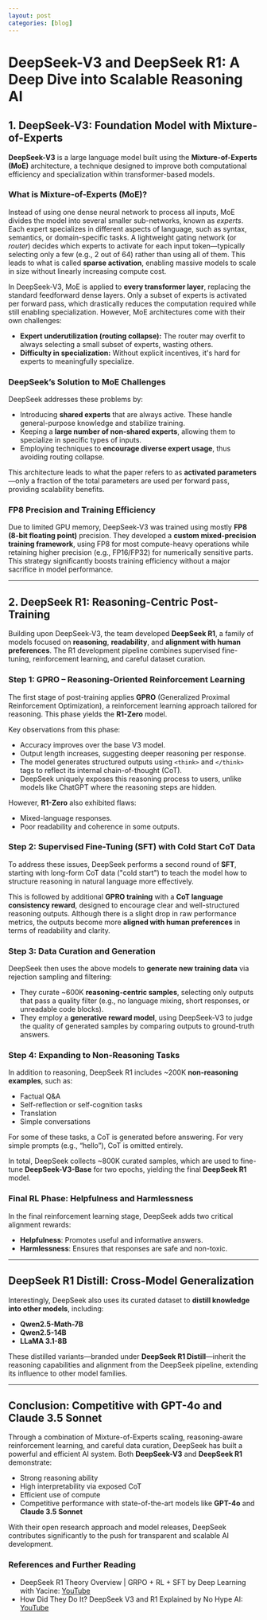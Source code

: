 ```yaml
---
layout: post
categories: [blog]
---
```


# DeepSeek-V3 and DeepSeek R1: A Deep Dive into Scalable Reasoning AI

## 1. DeepSeek-V3: Foundation Model with Mixture-of-Experts
**DeepSeek-V3** is a large language model built using the **Mixture-of-Experts (MoE)** architecture, a technique designed to improve both computational efficiency and specialization within transformer-based models.

### What is Mixture-of-Experts (MoE)?
Instead of using one dense neural network to process all inputs, MoE divides the model into several smaller sub-networks, known as *experts*. Each expert specializes in different aspects of language, such as syntax, semantics, or domain-specific tasks. A lightweight gating network (or *router*) decides which experts to activate for each input token—typically selecting only a few (e.g., 2 out of 64) rather than using all of them. This leads to what is called **sparse activation**, enabling massive models to scale in size without linearly increasing compute cost.

In DeepSeek-V3, MoE is applied to **every transformer layer**, replacing the standard feedforward dense layers. Only a subset of experts is activated per forward pass, which drastically reduces the computation required while still enabling specialization. However, MoE architectures come with their own challenges:

- **Expert underutilization (routing collapse):** The router may overfit to always selecting a small subset of experts, wasting others.
- **Difficulty in specialization:** Without explicit incentives, it's hard for experts to meaningfully specialize.

### DeepSeek’s Solution to MoE Challenges
DeepSeek addresses these problems by:

- Introducing **shared experts** that are always active. These handle general-purpose knowledge and stabilize training.
- Keeping a **large number of non-shared experts**, allowing them to specialize in specific types of inputs.
- Employing techniques to **encourage diverse expert usage**, thus avoiding routing collapse.

This architecture leads to what the paper refers to as **activated parameters**—only a fraction of the total parameters are used per forward pass, providing scalability benefits.

### FP8 Precision and Training Efficiency
Due to limited GPU memory, DeepSeek-V3 was trained using mostly **FP8 (8-bit floating point)** precision. They developed a **custom mixed-precision training framework**, using FP8 for most compute-heavy operations while retaining higher precision (e.g., FP16/FP32) for numerically sensitive parts. This strategy significantly boosts training efficiency without a major sacrifice in model performance.

---

## 2. DeepSeek R1: Reasoning-Centric Post-Training
Building upon DeepSeek-V3, the team developed **DeepSeek R1**, a family of models focused on **reasoning**, **readability**, and **alignment with human preferences**. The R1 development pipeline combines supervised fine-tuning, reinforcement learning, and careful dataset curation.

### Step 1: GPRO – Reasoning-Oriented Reinforcement Learning
The first stage of post-training applies **GPRO** (Generalized Proximal Reinforcement Optimization), a reinforcement learning approach tailored for reasoning. This phase yields the **R1-Zero** model.

Key observations from this phase:

- Accuracy improves over the base V3 model.
- Output length increases, suggesting deeper reasoning per response.
- The model generates structured outputs using `<think>` and `</think>` tags to reflect its internal chain-of-thought (CoT).
- DeepSeek uniquely exposes this reasoning process to users, unlike models like ChatGPT where the reasoning steps are hidden.

However, **R1-Zero** also exhibited flaws:

- Mixed-language responses.
- Poor readability and coherence in some outputs.

### Step 2: Supervised Fine-Tuning (SFT) with Cold Start CoT Data
To address these issues, DeepSeek performs a second round of **SFT**, starting with long-form CoT data ("cold start") to teach the model how to structure reasoning in natural language more effectively.

This is followed by additional **GPRO training** with a **CoT language consistency reward**, designed to encourage clear and well-structured reasoning outputs. Although there is a slight drop in raw performance metrics, the outputs become more **aligned with human preferences** in terms of readability and clarity.

### Step 3: Data Curation and Generation
DeepSeek then uses the above models to **generate new training data** via rejection sampling and filtering:

- They curate ~600K **reasoning-centric samples**, selecting only outputs that pass a quality filter (e.g., no language mixing, short responses, or unreadable code blocks).
- They employ a **generative reward model**, using DeepSeek-V3 to judge the quality of generated samples by comparing outputs to ground-truth answers.

### Step 4: Expanding to Non-Reasoning Tasks
In addition to reasoning, DeepSeek R1 includes ~200K **non-reasoning examples**, such as:

- Factual Q&A
- Self-reflection or self-cognition tasks
- Translation
- Simple conversations

For some of these tasks, a CoT is generated before answering. For very simple prompts (e.g., “hello”), CoT is omitted entirely.

In total, DeepSeek collects ~800K curated samples, which are used to fine-tune **DeepSeek-V3-Base** for two epochs, yielding the final **DeepSeek R1** model.

### Final RL Phase: Helpfulness and Harmlessness
In the final reinforcement learning stage, DeepSeek adds two critical alignment rewards:

- **Helpfulness**: Promotes useful and informative answers.
- **Harmlessness**: Ensures that responses are safe and non-toxic.

---

## DeepSeek R1 Distill: Cross-Model Generalization
Interestingly, DeepSeek also uses its curated dataset to **distill knowledge into other models**, including:

- **Qwen2.5-Math-7B**
- **Qwen2.5-14B**
- **LLaMA 3.1-8B**

These distilled variants—branded under **DeepSeek R1 Distill**—inherit the reasoning capabilities and alignment from the DeepSeek pipeline, extending its influence to other model families.

---

## Conclusion: Competitive with GPT-4o and Claude 3.5 Sonnet
Through a combination of Mixture-of-Experts scaling, reasoning-aware reinforcement learning, and careful data curation, DeepSeek has built a powerful and efficient AI system. Both **DeepSeek-V3** and **DeepSeek R1** demonstrate:

- Strong reasoning ability
- High interpretability via exposed CoT
- Efficient use of compute
- Competitive performance with state-of-the-art models like **GPT-4o** and **Claude 3.5 Sonnet**

With their open research approach and model releases, DeepSeek contributes significantly to the push for transparent and scalable AI development.

### References and Further Reading
- DeepSeek R1 Theory Overview | GRPO + RL + SFT by Deep Learning with Yacine: [YouTube](https://www.youtube.com/watch?v=QdEuh2UVbu0)
- How Did They Do It? DeepSeek V3 and R1 Explained by No Hype AI: [YouTube](https://www.youtube.com/watch?v=fTjPEE0fk-U)
